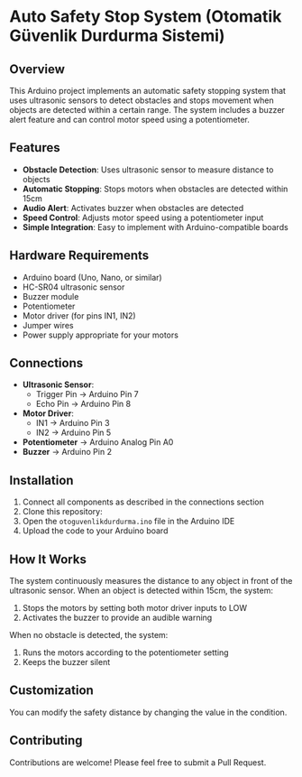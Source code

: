 # Auto Safety Stop System (Otomatik Güvenlik Durdurma Sistemi)

## Overview

This Arduino project implements an automatic safety stopping system that uses ultrasonic sensors to detect obstacles and stops movement when objects are detected within a certain range. The system includes a buzzer alert feature and can control motor speed using a potentiometer.

## Features

- **Obstacle Detection**: Uses ultrasonic sensor to measure distance to objects
- **Automatic Stopping**: Stops motors when obstacles are detected within 15cm
- **Audio Alert**: Activates buzzer when obstacles are detected
- **Speed Control**: Adjusts motor speed using a potentiometer input
- **Simple Integration**: Easy to implement with Arduino-compatible boards

## Hardware Requirements

- Arduino board (Uno, Nano, or similar)
- HC-SR04 ultrasonic sensor
- Buzzer module
- Potentiometer
- Motor driver (for pins IN1, IN2)
- Jumper wires
- Power supply appropriate for your motors

## Connections

- **Ultrasonic Sensor**:
  - Trigger Pin → Arduino Pin 7
  - Echo Pin → Arduino Pin 8
- **Motor Driver**:
  - IN1 → Arduino Pin 3
  - IN2 → Arduino Pin 5
- **Potentiometer** → Arduino Analog Pin A0
- **Buzzer** → Arduino Pin 2

## Installation

1. Connect all components as described in the connections section
2. Clone this repository:
3. Open the `otoguvenlikdurdurma.ino` file in the Arduino IDE
4. Upload the code to your Arduino board

## How It Works

The system continuously measures the distance to any object in front of the ultrasonic sensor. When an object is detected within 15cm, the system:
1. Stops the motors by setting both motor driver inputs to LOW
2. Activates the buzzer to provide an audible warning

When no obstacle is detected, the system:
1. Runs the motors according to the potentiometer setting
2. Keeps the buzzer silent

## Customization

You can modify the safety distance by changing the value in the condition.

## Contributing

Contributions are welcome! Please feel free to submit a Pull Request.
